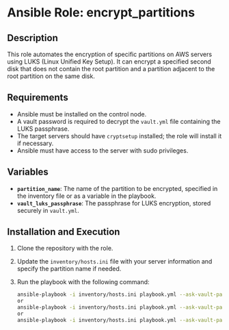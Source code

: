 
# Ansible Role: encrypt_partitions

## Description
This role automates the encryption of specific partitions on AWS servers using LUKS (Linux Unified Key Setup). It can encrypt a specified second disk that does not contain the root partition and a partition adjacent to the root partition on the same disk.

## Requirements
- Ansible must be installed on the control node.
- A vault password is required to decrypt the `vault.yml` file containing the LUKS passphrase.
- The target servers should have `cryptsetup` installed; the role will install it if necessary.
- Ansible must have access to the server with sudo privileges.

## Variables
- **`partition_name`**: The name of the partition to be encrypted, specified in the inventory file or as a variable in the playbook.
- **`vault_luks_passphrase`**: The passphrase for LUKS encryption, stored securely in `vault.yml`.

## Installation and Execution
1. Clone the repository with the role.
2. Update the `inventory/hosts.ini` file with your server information and specify the partition name if needed.
3. Run the playbook with the following command:

   ```bash
   ansible-playbook -i inventory/hosts.ini playbook.yml --ask-vault-pass
   or
   ansible-playbook -i inventory/hosts.ini playbook.yml --ask-vault-pass -t "encrypt_second"
   or 
   ansible-playbook -i inventory/hosts.ini playbook.yml --ask-vault-pass -t "encrypt_root_adjacent"

